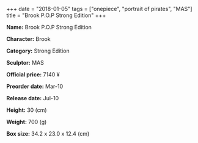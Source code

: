 +++
date = "2018-01-05"
tags = ["onepiece", "portrait of pirates", "MAS"]
title = "Brook P.O.P Strong Edition"
+++

**Name:** Brook P.O.P Strong Edition

**Character:** Brook

**Category:** Strong Edition 

**Sculptor:** MAS

**Official price:** 7140 ¥

**Preorder date:** Mar-10

**Release date:** Jul-10

**Height:** 30 (cm)

**Weight:** 700 (g)

**Box size:** 34.2 x 23.0 x 12.4 (cm)


